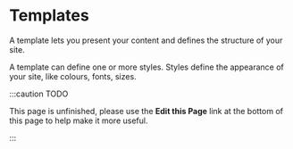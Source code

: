 Templates
=========
A template lets you present your content and defines the structure of your site.

A template can define one or more styles. Styles define the appearance of your site, like colours, fonts, sizes.

:::caution TODO

This page is unfinished, please use the **Edit this Page** link at the bottom of this page to help make it more useful.

:::
